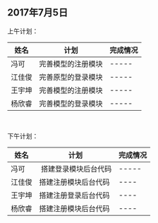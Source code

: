 ## 2017年7月5日

上午计划：

姓名 | 计划 | 完成情况
----|------|----
冯可 |  完善模型的注册模块 | -----
江佳俊 | 完善原型的登录模块 | -----
王宇坤 | 完善模型的注册模块 | -----
杨欣睿 | 完善模型的登录模块 | -----

<br/>

下午计划：

姓名 | 计划 | 完成情况
----|------|----
冯可  |  搭建登录模块后台代码 | -----
江佳俊 |  搭建注册模块后台代码| ----
王宇坤 |  搭建注册登录后台代码| ----
杨欣睿 |  搭建注册模块后台代码| ----

